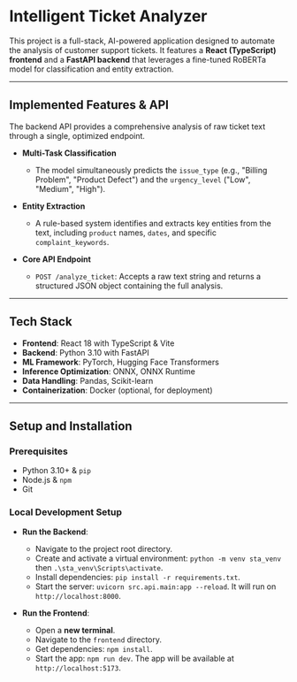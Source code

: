 # Intelligent Ticket Analyzer

This project is a full-stack, AI-powered application designed to automate the analysis of customer support tickets. It features a **React (TypeScript) frontend** and a **FastAPI backend** that leverages a fine-tuned RoBERTa model for classification and entity extraction.

---

## Implemented Features & API

The backend API provides a comprehensive analysis of raw ticket text through a single, optimized endpoint.

* **Multi-Task Classification**
    * The model simultaneously predicts the `issue_type` (e.g., "Billing Problem", "Product Defect") and the `urgency_level` ("Low", "Medium", "High").

* **Entity Extraction**
    * A rule-based system identifies and extracts key entities from the text, including `product` names, `dates`, and specific `complaint_keywords`.

* **Core API Endpoint**
    * `POST /analyze_ticket`: Accepts a raw text string and returns a structured JSON object containing the full analysis.

---

## Tech Stack

* **Frontend**: React 18 with TypeScript & Vite
* **Backend**: Python 3.10 with FastAPI
* **ML Framework**: PyTorch, Hugging Face Transformers
* **Inference Optimization**: ONNX, ONNX Runtime
* **Data Handling**: Pandas, Scikit-learn
* **Containerization**: Docker (optional, for deployment)

---

## Setup and Installation

### Prerequisites

* Python 3.10+ & `pip`
* Node.js & `npm`
* Git

### Local Development Setup

* **Run the Backend**:
    * Navigate to the project root directory.
    * Create and activate a virtual environment: `python -m venv sta_venv` then `.\sta_venv\Scripts\activate`.
    * Install dependencies: `pip install -r requirements.txt`.
    * Start the server: `uvicorn src.api.main:app --reload`. It will run on `http://localhost:8000`.

* **Run the Frontend**:
    * Open a **new terminal**.
    * Navigate to the `frontend` directory.
    * Get dependencies: `npm install`.
    * Start the app: `npm run dev`. The app will be available at `http://localhost:5173`.
